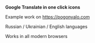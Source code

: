 **Google Translate in one click icons**

Example work on https://pogonyalo.com

Russian / Ukrainian / English languages

Works in all modern browsers

